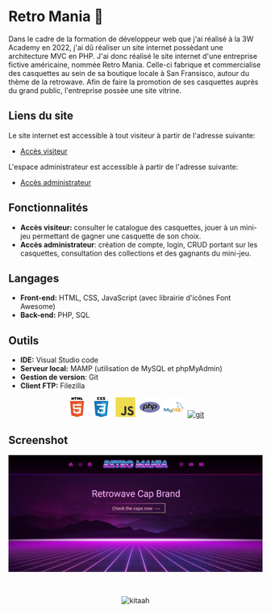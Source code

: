 
# Retro Mania 🧢

Dans le cadre de la formation de développeur web que j'ai réalisé à la 3W Academy en 2022, j'ai dû réaliser un site internet possèdant une architecture MVC en PHP. J'ai donc réalisé le site internet d'une entreprise fictive américaine, nommée Retro Mania. Celle-ci fabrique et commercialise des casquettes au sein de sa boutique locale à San Fransisco, autour du thème de la retrowave. Afin de faire la promotion de ses casquettes auprès du grand public, l'entreprise possèe une site vitrine.


## Liens du site

Le site internet est accessible à tout visiteur à partir de l'adresse suivante:
- [Accès visiteur](https://retro-mania.melanieroussy.fr)

L'espace administrateur est accessible à partir de l'adresse suivante:
 - [Accès administrateur](https://retro-mania.melanieroussy.fr/index.php?p=admin_home)


## Fonctionnalités

- **Accès visiteur:** consulter le catalogue des casquettes, jouer à un mini-jeu permettant de gagner une casquette de son choix.
- **Accès administrateur**: création de compte, login, CRUD portant sur les casquettes, consultation des collections et des gagnants du mini-jeu.  


## Langages

- **Front-end:** HTML, CSS, JavaScript (avec librairie d'icônes Font Awesome)
- **Back-end:** PHP, SQL


## Outils

- **IDE:** Visual Studio code
- **Serveur local:** MAMP (utilisation de MySQL et phpMyAdmin)
- **Gestion de version**: Git
- **Client FTP:** Filezilla

<p align="center"><a href="https://www.w3.org/html/" target="_blank" rel="noreferrer"><img src="https://raw.githubusercontent.com/devicons/devicon/master/icons/html5/html5-original-wordmark.svg" alt="html5" width="40" height="40"/></a>&nbsp;&nbsp;<a href="https://www.w3schools.com/css/" target="_blank" rel="noreferrer"><img src="https://raw.githubusercontent.com/devicons/devicon/master/icons/css3/css3-original-wordmark.svg" alt="css3" width="40" height="40"/></a>&nbsp;&nbsp;<a href="https://developer.mozilla.org/en-US/docs/Web/JavaScript" target="_blank" rel="noreferrer"><img src="https://raw.githubusercontent.com/devicons/devicon/master/icons/javascript/javascript-original.svg" alt="javascript" width="40" height="40"/></a>&nbsp;&nbsp;<a href="https://www.w3schools.com/css/" target="_blank" rel="noreferrer"><a href="https://www.php.net" target="_blank" rel="noreferrer"><img src="https://raw.githubusercontent.com/devicons/devicon/master/icons/php/php-original.svg" alt="php" width="40" height="40"/></a>&nbsp;&nbsp;<img src="https://raw.githubusercontent.com/devicons/devicon/master/icons/mysql/mysql-original-wordmark.svg" alt="mysql" width="40" height="40"/></a>&nbsp;&nbsp;<a href="https://git-scm.com/" target="_blank" rel="noreferrer"><img src="https://www.vectorlogo.zone/logos/git-scm/git-scm-icon.svg" alt="git" width="40" height="40"/></a></p>


## Screenshot

<p><img src="medias/img/github_screenshot.jpg" alt="screenshot du site Retro Mania"></p><br>

<p align="center"><img src="https://komarev.com/ghpvc/?username=kitaah&color=blue" alt="kitaah" /></p>

